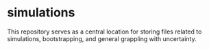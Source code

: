 # simulations
This repository serves as a central location for storing files related to simulations, bootstrapping, and general grappling with uncertainty.
